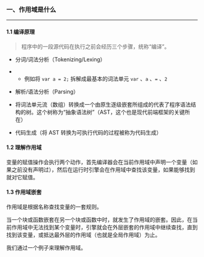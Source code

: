 ### 一、作用域是什么

---

#### 1.1 编译原理

>程序中的一段源代码在执行之前会经历三个步骤，统称“编译”。

- 分词/词法分析（Tokenizing/Lexing）

- - 例如将 `var a = 2;` 拆解成最基本的词法单元 `var` 、`a` 、`=` 、`2`

- 解析/语法分析（Parsing）

- 将词法单元流（数组）转换成一个由原生逐级嵌套所组成的代表了程序语法结构的树。这个树称为“抽象语法树”（AST，这个也是现代前端框架的关键所在）

- 代码生成（将 AST 转换为可执行代码的过程被称为代码生成）

#### 1.2 理解作用域

变量的赋值操作会执行两个动作，首先编译器会在当前作用域中声明一个变量（如果之前没有声明过），然后在运行时引擎会在作用域中查找该变量，如果能够找到就对它赋值。

#### 1.3 作用域嵌套

作用域是根据名称查找变量的一套规则。

当一个块或函数嵌套在另一个块或函数中时，就发生了作用域的嵌套。因此，在当前作用域中无法找到某个变量时，引擎就会在外层嵌套的作用域中继续查找，直到找到该变量，或抵达最外层的作用域（也就是全局作用域）为止。

我们通过一个例子来理解作用域。

































































































































































